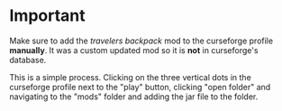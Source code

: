 # Important

Make sure to add the _travelers backpack_ mod to the curseforge profile **manually**. It was a custom updated mod so it is **not** in curseforge's database. 

This is a simple process. Clicking on the three vertical dots in the curseforge profile next to the "play" button, clicking "open folder" and navigating to the "mods" folder and adding the jar file to the folder.
